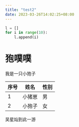 ```yaml
---
title: "test2"
date: 2023-03-26T14:02:25+08:00
---
```


```python
l = []
for i in range(10):
    l.append(i)
```

# 狍噗噗

我是一只小狍子

| 序号 | 姓名   | 性别 |
| ---- | ------ | ---- |
| 1    | 小猪崽 | 男   |
| 2    | 小狍子 | 女   |

吴星灿到此一游